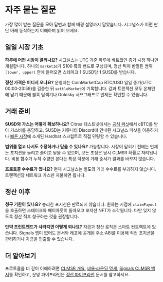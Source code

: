 # 자주 묻는 질문

가장 많이 받는 질문을 모아 답변과 함께 배경 설명까지 담았습니다. 시그널스가 어떤 판단 아래 동작하는지 이해하며 읽어 보세요.

## 일일 시장 기초

**하루에 어떤 시장이 열리나요?** 시그널스는 UTC 기준 하루에 비트코인 종가 시장 하나만 개설합니다. 하나의 `marketId`가 $100 폭의 밴드로 구성되며, 정산 틱이 반열린 범위 `[lower, upper)` 안에 들어오면 스테이크 1 SUSD당 1 SUSD를 받습니다.

**정산 가격은 어디서 오나요?** 운영자는 CoinMarketCap BTC/USD 일일 종가(UTC 00:00-23:59)를 검증한 뒤 `settleMarket`에 기록합니다. 값과 트랜잭션 모두 온체인에 남기 때문에 블록 탐색기나 Goldsky 서브그래프로 언제든 확인할 수 있습니다.

## 거래 준비

**SUSD와 가스는 어떻게 확보하나요?** Citrea 테스트넷에서는 [공식 퍼싯](https://faucet.testnet.citrea.xyz/)에서 cBTC를 받아 가스비를 충당하고, SUSD는 커뮤니티 Discord에 안내된 시그널스 퍼싯을 이용하거나 [빠른 시작](/docs/quickstart)에 소개된 Hardhat 스크립트로 직접 민팅할 수 있습니다.

**범위를 열고 나서도 수정하거나 닫을 수 있나요?** 가능합니다. 시장이 닫히기 전에는 언제든 포지션을 늘리고 줄이고 닫을 수 있으며, 모든 조정은 당시 CLMSR 확률로 처리됩니다. 비용 함수가 누적 수량만 본다는 특성 덕분에 거래 순서가 결과를 바꾸지 않습니다.

**프로토콜 수수료가 있나요?** 현재 시그널스는 별도의 거래 수수료를 부과하지 않습니다. 트랜잭션당 네트워크 가스만 지불하면 됩니다.

## 정산 이후

**청구 기한이 있나요?** 승리한 포지션은 만료되지 않습니다. 원하는 시점에 `claimPayout`을 호출하면 스테이크와 페이아웃이 돌아오고 포지션 NFT가 소각됩니다. 다만 잊지 않도록 정산 직후 청구하는 것을 권장합니다.

**만약 프런트엔드가 사라지면 어떻게 되나요?** 자금과 정산 로직은 스마트 컨트랙트에 있습니다. Signals 앱이 없어도 문서와 레포에 공개된 주소·ABI를 이용해 직접 포지션을 관리하거나 자금을 인출할 수 있습니다.

## 더 알아보기

프로토콜을 더 깊이 이해하려면 [CLMSR 개요](../mechanism/overview.md), [비용·라운딩 명세](../mechanism/cost-rounding.md), [Signals CLMSR 백서](/whitepaper.pdf)를 확인하고, 운영 파이프라인은 [정산 파이프라인](/docs/market/settlement-pipeline) 문서를 참고하세요.
